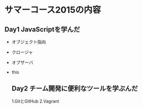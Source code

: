 ﻿# サマーコース2015の内容

## Day1 JavaScriptを学んだ
* オブジェクト指向
* クロージャ
* オブザーバ
* this

  ## Day2 チーム開発に便利なツールを学ぶんだ
  1.GitとGitHub
  2.Vagrant